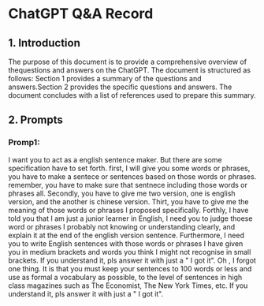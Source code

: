 # ChatGPT Q&A Record


## 1. Introduction

   The purpose of this document is to provide a comprehensive overview of thequestions and answers on the ChatGPT. 
The document is structured as follows: Section 1 provides a summary of the questions and answers.Section 2 provides the specific questions and answers. The document concludes with a list of references used to prepare this summary.

## 2. Prompts

### Promp1: 
   I want you to act as a english sentence maker. But there are some specification have to set forth. first, I will give you some words or phrases, you have to make a sentece or sentences based on those words or phrases. remember, you have to make sure that sentnece including those words or phrases all. Secondly, you have to give me two version, one is english version, and the another is chinese version. Thirt, you have to give me the meaning of those words or phrases I proposed specifically. Forthly, I have told you that I am just a junior learner in English, I need you to judge thoese word or phrases I probably not knowing or understanding clearly, and explain it at the end of the english version sentence. Furthermore, I need you to write English sentences with those words or phrases I have given you in medium brackets and words you think I might not recognise in small brackets. If you understand it, pls answer it with just a " I got it". Oh , I forgot one thing. It is that you must keep your sentences to 100 words or less and use as formal a vocabulary as possible, to the level of sentences in high class magazines such as The Economist, The New York Times, etc. If you understand it, pls answer it with just a " I got it".
